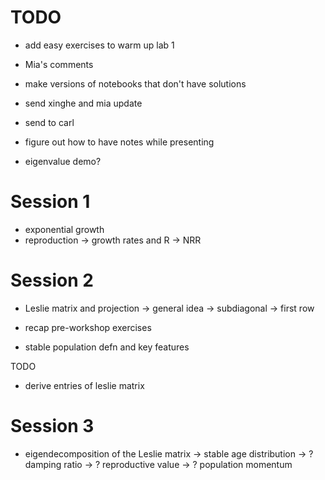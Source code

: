 
TODO
====

- add easy exercises to warm up lab 1
- Mia's comments
- make versions of notebooks that don't have solutions

- send xinghe and mia update
- send to carl

- figure out how to have notes while presenting

- eigenvalue demo?


Session 1
=========

* exponential growth
* reproduction
	-> growth rates and R
	-> NRR



Session 2
=========

* Leslie matrix and projection
	-> general idea
	-> subdiagonal
	-> first row

* recap pre-workshop exercises

* stable population defn and key features

TODO 

- derive entries of leslie matrix



Session 3
=========

* eigendecomposition of the Leslie matrix
	-> stable age distribution
	-> ? damping ratio
	-> ? reproductive value
	-> ? population momentum


